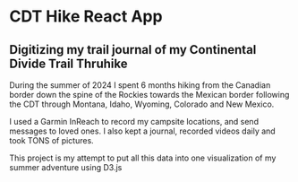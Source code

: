 # CDT Hike React App

## Digitizing my trail journal of my Continental Divide Trail Thruhike

During the summer of 2024 I spent 6 months hiking from the Canadian border down the spine of the Rockies towards the Mexican border following the CDT through Montana, Idaho, Wyoming, Colorado and New Mexico.

I used a Garmin InReach to record my campsite locations, and send messages to loved ones. I also kept a journal, recorded videos daily and took TONS of pictures.

This project is my attempt to put all this data into one visualization of my summer adventure using D3.js